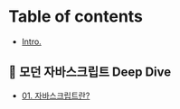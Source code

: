 # Table of contents

* [Intro.](README.md)

## 🐰 모던 자바스크립트 Deep Dive

* [01. 자바스크립트란?](deep-dive/01..md)
